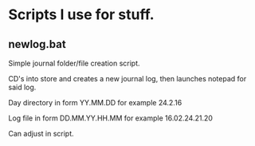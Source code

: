 # Scripts I use for stuff.

## newlog.bat

Simple journal folder/file creation script.

CD's into store and creates a new journal log, then launches notepad for said log.

Day directory in form YY.MM.DD for example 24.2.16

Log file in form DD.MM.YY.HH.MM for example 16.02.24.21.20

Can adjust in script.
